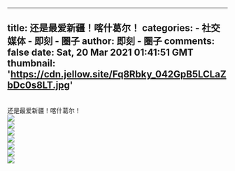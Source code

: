 
---
title: 还是最爱新疆！喀什葛尔！
categories: 
    - 社交媒体
    - 即刻 - 圈子
author: 即刻 - 圈子
comments: false
date: Sat, 20 Mar 2021 01:41:51 GMT
thumbnail: 'https://cdn.jellow.site/Fq8Rbky_042GpB5LCLaZbDc0s8LT.jpg'
---

<div>   
<br>还是最爱新疆！喀什葛尔！<br><picture><source srcset="https://cdn.jellow.site/Fq8Rbky_042GpB5LCLaZbDc0s8LT.jpg/strip/format/webp" type="image/webp"><source srcset="https://cdn.jellow.site/Fq8Rbky_042GpB5LCLaZbDc0s8LT.jpg" type="image/jpeg"><img referrerpolicy="no-referrer" src="https://cdn.jellow.site/Fq8Rbky_042GpB5LCLaZbDc0s8LT.jpg"></picture><br><picture><source srcset="https://cdn.jellow.site/Fjzs7zaHnlwKcRDa3iWAT9pugkbS.jpg/strip/format/webp" type="image/webp"><source srcset="https://cdn.jellow.site/Fjzs7zaHnlwKcRDa3iWAT9pugkbS.jpg" type="image/jpeg"><img referrerpolicy="no-referrer" src="https://cdn.jellow.site/Fjzs7zaHnlwKcRDa3iWAT9pugkbS.jpg"></picture><br><picture><source srcset="https://cdn.jellow.site/Fi_2iJSwab-fWyNAU29gwTDojR2C.jpg/strip/format/webp" type="image/webp"><source srcset="https://cdn.jellow.site/Fi_2iJSwab-fWyNAU29gwTDojR2C.jpg" type="image/jpeg"><img referrerpolicy="no-referrer" src="https://cdn.jellow.site/Fi_2iJSwab-fWyNAU29gwTDojR2C.jpg"></picture><br><picture><source srcset="https://cdn.jellow.site/FmZhdPnmVce9Nnj0L6hCxvg987kq.jpg/strip/format/webp" type="image/webp"><source srcset="https://cdn.jellow.site/FmZhdPnmVce9Nnj0L6hCxvg987kq.jpg" type="image/jpeg"><img referrerpolicy="no-referrer" src="https://cdn.jellow.site/FmZhdPnmVce9Nnj0L6hCxvg987kq.jpg"></picture><br><picture><source srcset="https://cdn.jellow.site/FuPs2xC_9RwZlWe5CB5ONPR6QwMO.jpg/strip/format/webp" type="image/webp"><source srcset="https://cdn.jellow.site/FuPs2xC_9RwZlWe5CB5ONPR6QwMO.jpg" type="image/jpeg"><img referrerpolicy="no-referrer" src="https://cdn.jellow.site/FuPs2xC_9RwZlWe5CB5ONPR6QwMO.jpg"></picture><br><picture><source srcset="https://cdn.jellow.site/Fg2L8hPpIkIW9GnugMufe4__1Lpy.jpg/strip/format/webp" type="image/webp"><source srcset="https://cdn.jellow.site/Fg2L8hPpIkIW9GnugMufe4__1Lpy.jpg" type="image/jpeg"><img referrerpolicy="no-referrer" src="https://cdn.jellow.site/Fg2L8hPpIkIW9GnugMufe4__1Lpy.jpg"></picture><br><picture><source srcset="https://cdn.jellow.site/FqaOdr1mlIPJSmwWfK_xklNkNWFU.jpg/strip/format/webp" type="image/webp"><source srcset="https://cdn.jellow.site/FqaOdr1mlIPJSmwWfK_xklNkNWFU.jpg" type="image/jpeg"><img referrerpolicy="no-referrer" src="https://cdn.jellow.site/FqaOdr1mlIPJSmwWfK_xklNkNWFU.jpg"></picture>  
</div>
            